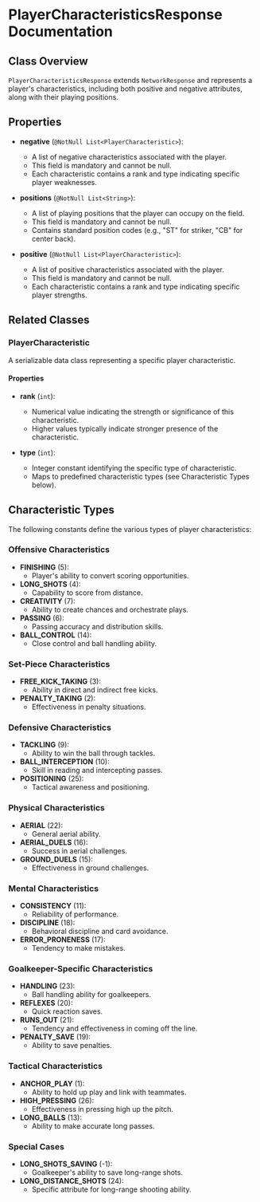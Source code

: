 # PlayerCharacteristicsResponse Documentation

## Class Overview
`PlayerCharacteristicsResponse` extends `NetworkResponse` and represents a player's characteristics, including both positive and negative attributes, along with their playing positions.

## Properties

* **negative** (`@NotNull List<PlayerCharacteristic>`):
    * A list of negative characteristics associated with the player.
    * This field is mandatory and cannot be null.
    * Each characteristic contains a rank and type indicating specific player weaknesses.

* **positions** (`@NotNull List<String>`):
    * A list of playing positions that the player can occupy on the field.
    * This field is mandatory and cannot be null.
    * Contains standard position codes (e.g., "ST" for striker, "CB" for center back).

* **positive** (`@NotNull List<PlayerCharacteristic>`):
    * A list of positive characteristics associated with the player.
    * This field is mandatory and cannot be null.
    * Each characteristic contains a rank and type indicating specific player strengths.

## Related Classes

### PlayerCharacteristic
A serializable data class representing a specific player characteristic.

#### Properties
* **rank** (`int`):
    * Numerical value indicating the strength or significance of this characteristic.
    * Higher values typically indicate stronger presence of the characteristic.

* **type** (`int`):
    * Integer constant identifying the specific type of characteristic.
    * Maps to predefined characteristic types (see Characteristic Types below).

## Characteristic Types
The following constants define the various types of player characteristics:

### Offensive Characteristics
* **FINISHING** (5):
    * Player's ability to convert scoring opportunities.
* **LONG_SHOTS** (4):
    * Capability to score from distance.
* **CREATIVITY** (7):
    * Ability to create chances and orchestrate plays.
* **PASSING** (6):
    * Passing accuracy and distribution skills.
* **BALL_CONTROL** (14):
    * Close control and ball handling ability.

### Set-Piece Characteristics
* **FREE_KICK_TAKING** (3):
    * Ability in direct and indirect free kicks.
* **PENALTY_TAKING** (2):
    * Effectiveness in penalty situations.

### Defensive Characteristics
* **TACKLING** (9):
    * Ability to win the ball through tackles.
* **BALL_INTERCEPTION** (10):
    * Skill in reading and intercepting passes.
* **POSITIONING** (25):
    * Tactical awareness and positioning.

### Physical Characteristics
* **AERIAL** (22):
    * General aerial ability.
* **AERIAL_DUELS** (16):
    * Success in aerial challenges.
* **GROUND_DUELS** (15):
    * Effectiveness in ground challenges.

### Mental Characteristics
* **CONSISTENCY** (11):
    * Reliability of performance.
* **DISCIPLINE** (18):
    * Behavioral discipline and card avoidance.
* **ERROR_PRONENESS** (17):
    * Tendency to make mistakes.

### Goalkeeper-Specific Characteristics
* **HANDLING** (23):
    * Ball handling ability for goalkeepers.
* **REFLEXES** (20):
    * Quick reaction saves.
* **RUNS_OUT** (21):
    * Tendency and effectiveness in coming off the line.
* **PENALTY_SAVE** (19):
    * Ability to save penalties.

### Tactical Characteristics
* **ANCHOR_PLAY** (1):
    * Ability to hold up play and link with teammates.
* **HIGH_PRESSING** (26):
    * Effectiveness in pressing high up the pitch.
* **LONG_BALLS** (13):
    * Ability to make accurate long passes.

### Special Cases
* **LONG_SHOTS_SAVING** (-1):
    * Goalkeeper's ability to save long-range shots.
* **LONG_DISTANCE_SHOTS** (24):
    * Specific attribute for long-range shooting ability.
